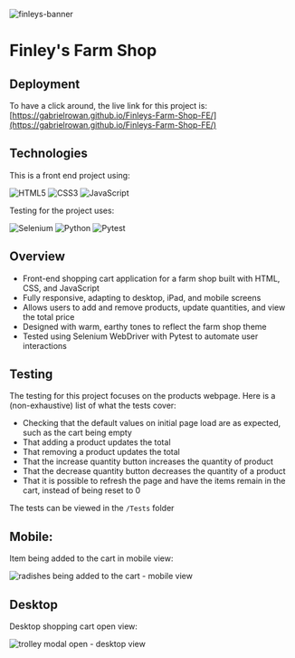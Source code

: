 
![finleys-banner](https://github.com/user-attachments/assets/93ccd785-aecf-4fd6-8c90-7bf8bf0fd575)

# Finley's Farm Shop


## Deployment

To have a click around, the live link for this project is: [https://gabrielrowan.github.io/Finleys-Farm-Shop-FE/](https://gabrielrowan.github.io/Finleys-Farm-Shop-FE/)

## Technologies

This is a front end project using:

![HTML5](https://img.shields.io/badge/html5-%23E34F26.svg?style=for-the-badge&logo=html5&logoColor=white)
![CSS3](https://img.shields.io/badge/css3-%231572B6.svg?style=for-the-badge&logo=css3&logoColor=white)
![JavaScript](https://img.shields.io/badge/javascript-%23323330.svg?style=for-the-badge&logo=javascript&logoColor=%23F7DF1E)

Testing for the project uses:

![Selenium](https://img.shields.io/badge/-selenium-%43B02A?style=for-the-badge&logo=selenium&logoColor=white)
![Python](https://img.shields.io/badge/python-3670A0?style=for-the-badge&logo=python&logoColor=ffdd54)
![Pytest](https://img.shields.io/badge/pytest-%23ffffff.svg?style=for-the-badge&logo=pytest&logoColor=2f9fe3)


## Overview

- Front-end shopping cart application for a farm shop built with HTML, CSS, and JavaScript
- Fully responsive, adapting to desktop, iPad, and mobile screens
- Allows users to add and remove products, update quantities, and view the total price
- Designed with warm, earthy tones to reflect the farm shop theme
- Tested using Selenium WebDriver with Pytest to automate user interactions

## Testing

The testing for this project focuses on the products webpage. Here is a (non-exhaustive) list of what the tests cover:
- Checking that the default values on initial page load are as expected, such as the cart being empty
- That adding a product updates the total
- That removing a product updates the total
- That the increase quantity button increases the quantity of product
- That the decrease quantity button decreases the quantity of a product
- That it is possible to refresh the page and have the items remain in the cart, instead of being reset to 0

The tests can be viewed in the `/Tests` folder

## Mobile: 

Item being added to the cart in mobile view:

![radishes being added to the cart - mobile view ](https://github.com/user-attachments/assets/ce36db74-08e5-4ad2-b8a7-94b7b57b290b)

## Desktop 

Desktop shopping cart open view: 

![trolley modal open - desktop view](https://github.com/user-attachments/assets/af5bb155-7e9d-4704-908e-04fb395ac980)



